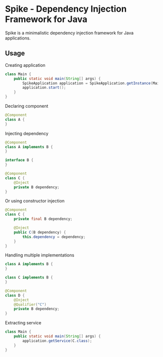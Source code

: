 # Spike - Dependency Injection Framework for Java



Spike is a minimalistic dependency injection framework for Java applications. 






## Usage 

Creating application
```java
class Main {
    public static void main(String[] args) {
        SpikeApplication application = SpikeApplication.getInstance(Main.class);
        application.start();
    }
}
```

Declaring component
```java
@Component
class A {
}
```

Injecting dependency
```java
@Component
class A implements B {
}

interface B {
}

@Component
class C {
    @Inject
    private B dependency;
}
```

Or using constructor injection
```java
@Component
class C {
    private final B dependency;

    @Inject
    public C(B dependency) {
        this.dependency = dependency;
    }
}
```

Handling multiple implementations
```java
class A implements B {
}

class C implements B {
}

@Component
class D {
    @Inject
    @Qualifier("C")
    private B dependency;
}
```

Extracting service
```java
class Main {
    public static void main(String[] args) {
        application.getService(C.class);
    }
}
```
